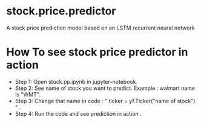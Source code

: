 # stock.price.predictor
A stock price prediction model based on an LSTM recurrent neural network
# How To see stock price predictor in action
 * Step 1: Open stock.pp.ipynb in jupyter-notebook.
 * Step 2: See name of stock you want to predict. Example : walmart name is "WMT".
 * Step 3: Change that name in code : "  ticker = yf.Ticker("name of stock")  " .
 * Step 4: Run the code and see prediction in action .
